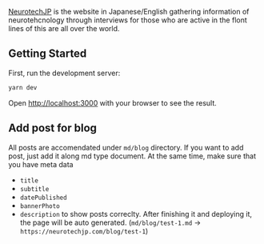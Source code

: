 [NeurotechJP](https://neurotechjp.com) is the website in Japanese/English gathering information of neurotehcnology through interviews for those who are active in the flont lines of this are all over the world.

## Getting Started

First, run the development server:

```bash
yarn dev
```

Open [http://localhost:3000](http://localhost:3000) with your browser to see the result.

## Add post for blog
All posts are accomendated under `md/blog` directory.
If you want to add post, just add it along md type document. At the same time, make sure that you have meta data 
- `title`
- `subtitle`
- `datePublished`
- `bannerPhoto`
- `description`
to show posts correclty. 
After finishing it and deploying it, the page will be auto generated.
(`md/blog/test-1.md` -> `https://neurotechjp.com/blog/test-1`)
